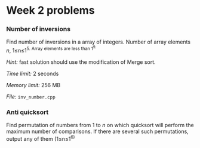 # Week 2 problems

### Number of inversions

Find number of inversions in a array of integers. Number of array elements *n*, 1&le;n&le;1<sup>5. Array elements are less than 1<sup>9. 

*Hint:* fast solution should use the modification of Merge sort.  

*Time limit:* 2 seconds

*Memory limit:* 256 MB

*File:* `inv_number.cpp`

### Anti quicksort

Find permutation of numbers from 1 to *n* on which quicksort will perform the maximum number of comparisons. If there are several such permutations, output any of them (1&le;n&le;1<sup>6)


